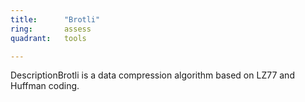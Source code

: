 ```yaml
---
title:      "Brotli"
ring:       assess
quadrant:   tools

---
```


DescriptionBrotli is a data compression algorithm based on LZ77 and Huffman coding.